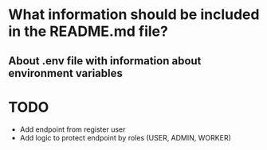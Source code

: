 # What information should be included in the README.md file?

## About .env file with information about environment variables


# TODO

- Add endpoint from register user
- Add logic to protect endpoint by roles (USER, ADMIN, WORKER)